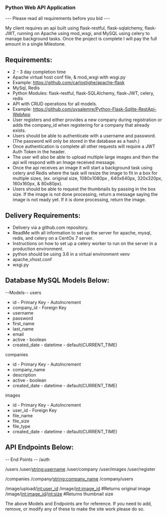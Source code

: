 ### Python Web API Application ###

--- Please read all requirements before you bid ---

My client requires an api built using flask-restful, flask-sqlalchemy, flask-JWT, running on Apache using mod_wsgi, and MySQL using celery to manage background tasks. Once the project is complete I will pay the full amount in a single Milestone.

## Requirements: ##
* 2 - 3 day completion time
* Apache virtual host conf file, & mod_wsgi with wsgi.py
* Example: https://github.com/carlostighe/apache-flask
* MySql, Redis
* Python Modules: flask-restful, flask-SQLAlchemy, flask-JWT, celery, redis
* API with CRUD operations for all models.
* Example: https://github.com/uysalemre/Python-Flask-Sqlite-RestApi-WebApp
* User registers and either provides a new company during registration or adds the company_id when
registering for a company that already exists.
* Users should be able to authenticate with a username and password. (The password will only be stored in the
database as a hash.)
* Once authentication is complete all other requests will require a JWT Auth Token in the header.
* The user will also be able to upload multiple large images and then the api will respond with an Image
received message.
* Once the api receives an image it will start a background task using celery and Redis where the task will
resize the image to fit in a box for multiple sizes, (ex. original size, 1080x1080px , 640x640px, 320x320px,
160x160px, & 80x80px).
* Users should be able to request the thumbnails by passing in the box size. If the image is not done
processing, return a message saying the image is not ready yet. If it is done processing, return the image.

## Delivery Requirements: ##
* Delivery via a github.com repository.
* ReadMe with all information to set up the server for apache, mysql, redis, and celery on a CentOs 7 server.
* Instructions on how to set up a celery worker to run on the server in a production environment.
* python should be using 3.6 in a virtual environment venv
* apache_vhost.conf
* wsgi.py


## Database MySQL Models Below: ##
--Models--
users
- id - Primary Key - AutoIncrement
- company_id - Foreign Key
- username
- password
- first_name
- last_name
- email
- active - boolean
- created_date - datetime - default(CURRENT_TIME)

companies
- id - Primary Key - AutoIncrement
- company_name
- description
- active - boolean
- created_date - datetime - default(CURRENT_TIME)

images
- id - Primary Key - AutoIncrement
- user_id - Foreign Key
- file_name
- file_size
- file_type
- created_date - datetime - default(CURRENT_TIME)

## API Endpoints Below: ##
-- End Points --
/auth

/users
/user/<string:username>
/user/company
/user/images
/user/register

/companies
/company/<string:company_name>
/company/users

/image/upload/<int:user_id>
/image/<int:image_id> #Returns original image
/image/<int:image_id>/<int:size> #Returns thumbnail size

The above Models and Endpoints are for reference. If you need to add, remove, or modify any of these to make the site work please do so.
